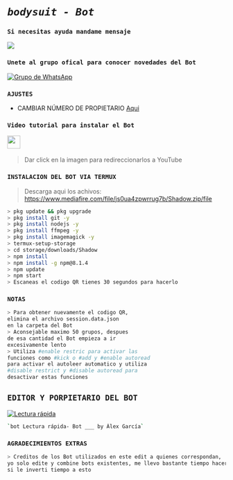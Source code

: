 # ***`bodysuit - Bot`***
### `Si necesitas ayuda mandame mensaje`
<a href="http://wa.me/573245104054" target="blank"><img src="https://img.shields.io/badge/Whatsapp-30302f?style=flat&logo=whatsapp" /></a>
### `Unete al grupo ofical para conocer novedades del Bot`
[![Grupo de WhatsApp](https://img.shields.io/badge/WhatsApp%20Group-25D366?style=for-the-badge&logo=whatsapp&logoColor=white)](https://chat.whatsapp.com/CkRRkku3zlVCXfUuckYxeR)
### `AJUSTES`
- CAMBIAR NÚMERO DE PROPIETARIO [Aqui](https://github.com/TheShadowBrokers1/TheShadowBrokers-Bot/blob/master/config.js)

### `Video tutorial para instalar el Bot`
<a href="https://youtu.be/dP8-aaHinBE"><img height="30" src="https://github.com/shanduy/ShanBot/blob/main/temples/youtube-logo-6-2.png?raw=true"></a>&nbsp;&nbsp;
> Dar click en la imagen para redireccionarlos a YouTube

### `INSTALACION DEL BOT VIA TERMUX`
> Descarga aqui los achivos: 
https://www.mediafire.com/file/js0ua4zpwrrug7b/Shadow.zip/file
```bash
> pkg update && pkg upgrade
> pkg install git -y
> pkg install nodejs -y
> pkg install ffmpeg -y
> pkg install imagemagick -y
> termux-setup-storage
> cd storage/downloads/Shadow
> npm install
> npm install -g npm@8.1.4
> npm update
> npm start
> Escaneas el codigo QR tienes 30 segundos para hacerlo
```
### `NOTAS`
```bash
> Para obtener nuevamente el codigo QR,
elimina el archivo session.data.json
en la carpeta del Bot 
> Aconsejable maximo 50 grupos, despues 
de esa cantidad el Bot empieza a ir 
excesivamente lento
> Utiliza #enable restric para activar las 
funciones como #kick o #add y #enable autoread 
para activar el autoleer automatico y utiliza 
#disable restrict y #disable autoread para 
desactivar estas funciones
```
## `EDITOR Y PORPIETARIO DEL BOT` 
[![Lectura rápida](https://avatars.githubusercontent.com/u/90165013?s=400&u=946f5c00c527c7e6fa2ef5148c6ad56270bb600e&v=4size=100)](https://github.com/TheShadowBrokers1) 
```bash
`bot Lectura rápida- Bot ___ by Álex García` 
```
### `AGRADECIMIENTOS EXTRAS`
```bash
> Creditos de los Bot utilizados en este edit a quienes correspondan, 
yo solo edite y combine bots existentes, me llevo bastante tiempo hacerlo :D
si le inverti tiempo a esto 
```
